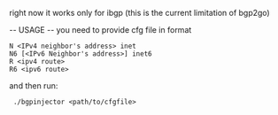 right now it works only for ibgp (this is the current limitation of bgp2go)

-- USAGE --
you need to provide cfg file in format
```
N <IPv4 neighbor's address> inet 
N6 [<IPv6 Neighbor's address>] inet6
R <ipv4 route>
R6 <ipv6 route>
```
and then run:
```
 ./bgpinjector <path/to/cfgfile>
```
